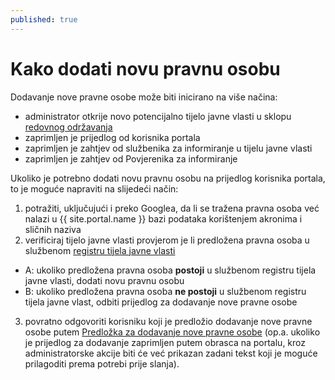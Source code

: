 ```yaml
---
published: true
---
```


# Kako dodati novu pravnu osobu

Dodavanje nove pravne osobe može biti inicirano na više načina:
- administrator otkrije novo potencijalno tijelo javne vlasti u sklopu [redovnog održavanja][maintenance]
- zaprimljen je prijedlog od korisnika portala
- zaprimljen je zahtjev od službenika za informiranje u tijelu javne vlasti
- zaprimljen je zahtjev od Povjerenika za informiranje

Ukoliko je potrebno dodati novu pravnu osobu na prijedlog korisnika portala, to je moguće napraviti na slijedeći način:
1. potražiti, uključujući i preko Googlea, da li se tražena pravna osoba već nalazi u {{ site.portal.name }} bazi podataka korištenjem akronima i sličnih naziva
2. verificiraj tijelo javne vlasti provjerom je li predložena pravna osoba u službenom [registru tijela javne vlasti][TJV]
- A: ukoliko predložena pravna osoba **postoji** u službenom registru tijela javne vlasti, dodati novu pravnu osobu
- B: ukoliko predložena pravna osoba **ne postoji** u službenom registru tijela javne vlast, odbiti prijedlog za dodavanje nove pravne osobe
3. povratno odgovoriti korisniku koji je predložio dodavanje nove pravne osobe putem [Predložka za dodavanje nove pravne osobe][add-new-template] (op.a. ukoliko je prijedlog za dodavanje zaprimljen putem obrasca na portalu, kroz administratorske akcije biti će već prikazan zadani tekst koji je moguće prilagoditi prema potrebi prije slanja).

[TJV]:                https://tjv.pristupinfo.hr
[add-new-template]:   /template/2017/09/17/nova-pravna-osoba.html
[maintenance]:        /2017/09/17/odrzavanje.html
